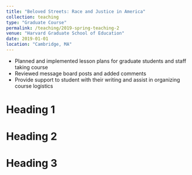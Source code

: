 ```yaml
---
title: "Beloved Streets: Race and Justice in America"
collection: teaching
type: "Graduate Course"
permalink: /teaching/2019-spring-teaching-2
venue: "Harvard Graduate School of Education"
date: 2019-01-01
location: "Cambridge, MA"
---
```


* Planned and implemented lesson plans for graduate students and staff taking course
* Reviewed message board posts and added comments
* Provide support to student with their writing and assist in organizing course logistics 

Heading 1
======

Heading 2
======

Heading 3
======
